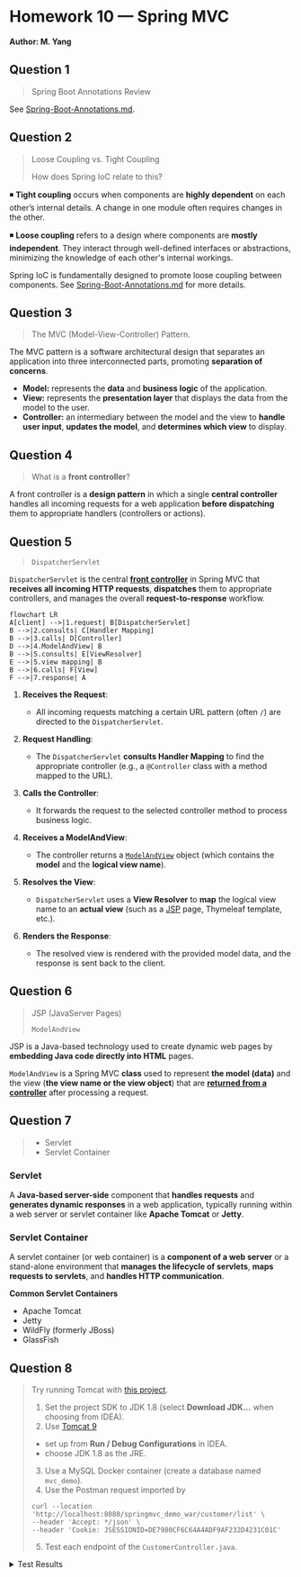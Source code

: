# Homework 10 — Spring MVC
**Author: M. Yang**

## Question 1
> Spring Boot Annotations Review

See [Spring-Boot-Annotations.md](Spring-Boot-Annotations.md).

## Question 2
> Loose Coupling vs. Tight Coupling
> 
> How does Spring IoC relate to this?

◾ **Tight coupling** occurs when components are **highly dependent** on each other’s internal details.
A change in one module often requires changes in the other.

◾ **Loose coupling** refers to a design where components are **mostly independent**.
They interact through well-defined interfaces or abstractions, minimizing the knowledge of each other's internal workings.

Spring IoC is fundamentally designed to promote loose coupling between components.
See [Spring-Boot-Annotations.md]((Spring-Boot-Annotations.md#spring-container)) for more details.


## Question 3
> The MVC (Model-View-Controller) Pattern.

The MVC pattern is a software architectural design that separates an application into three interconnected parts,
promoting **separation of concerns**.
- **Model:** represents the **data** and **business logic** of the application.
- **View:** represents the **presentation layer** that displays the data from the model to the user.
- **Controller:** an intermediary between the model and the view to **handle user input**, **updates the model**, and **determines which view** to display.


## Question 4
> What is a **front controller**?

A front controller is a **design pattern** in which
a single **central controller** handles all incoming requests for a web application **before dispatching** them to appropriate handlers (controllers or actions).


## Question 5
> `DispatcherServlet`

`DispatcherServlet` is the central [**front controller**](#question-4) in Spring MVC that **receives all incoming HTTP requests**,
**dispatches** them to appropriate controllers, and manages the overall **request-to-response** workflow.

```mermaid
flowchart LR
A[client] -->|1.request| B[DispatcherServlet]
B -->|2.consults| C[Handler Mapping]
B -->|3.calls| D[Controller]
D -->|4.ModelAndView| B
B -->|5.consults| E[ViewResolver]
E -->|5.view mapping| B
B -->|6.calls| F[View]
F -->|7.response| A
```

1. **Receives the Request**:
    - All incoming requests matching a certain URL pattern (often `/`) are directed to the `DispatcherServlet`.

2. **Request Handling**:
    - The `DispatcherServlet` **consults Handler Mapping** to find the appropriate controller (e.g., a `@Controller` class with a method mapped to the URL).

3. **Calls the Controller**:
    - It forwards the request to the selected controller method to process business logic.

4. **Receives a ModelAndView**:
    - The controller returns a [`ModelAndView`](#question-6) object (which contains the **model** and the **logical view name**).

5. **Resolves the View**:
    - `DispatcherServlet` uses a **View Resolver** to **map** the logical view name to an **actual view** (such as a [JSP](#question-6) page, Thymeleaf template, etc.).

6. **Renders the Response**:
    - The resolved view is rendered with the provided model data, and the response is sent back to the client.


## Question 6
> JSP (JavaServer Pages)
>
> `ModelAndView`

JSP is a Java-based technology used to create dynamic web pages by **embedding Java code directly into HTML** pages.

`ModelAndView` is a Spring MVC **class** used to represent **the model (data)** and the view (**the view name or the view object**) that are [**returned from a controller**](#question-5) after processing a request.


## Question 7
> - Servlet
> - Servlet Container

### Servlet
A **Java-based server-side** component that **handles requests** and **generates dynamic responses** in a web application,
typically running within a web server or servlet container like **Apache Tomcat** or **Jetty**.

### Servlet Container
A servlet container (or web container) is a **component of a web server** or a stand-alone environment that **manages the lifecycle of servlets**, **maps requests to servlets**, and **handles HTTP communication**.

**Common Servlet Containers**
- Apache Tomcat
- Jetty
- WildFly (formerly JBoss)
- GlassFish


## Question 8
> Try running Tomcat with [this project](https://github.com/CTYue/springmvc5-demo).
> 1. Set the project SDK to JDK 1.8 (select **Download JDK...** when choosing from IDEA).
> 2. Use [Tomcat 9](https://dlcdn.apache.org/tomcat/tomcat-9/v9.0.100/bin/apache-tomcat-9.0.100.zip)
>   - set up from **Run / Debug Configurations** in IDEA.
>   - choose JDK 1.8 as the JRE.
> 3. Use a MySQL Docker container (create a database named `mvc_demo`).
> 4. Use the Postman request imported by
>   ```
>   curl --location 'http://localhost:8080/springmvc_demo_war/customer/list' \
>   --header 'Accept: */json' \
>   --header 'Cookie: JSESSIONID=DE7980CF6C64A4ADF9AF232D4231C01C'
>   ```
> 5. Test each endpoint of the `CustomerController.java`.

<details>
<summary>Test Results</summary>

### ◆ List All Customers
![image](https://github.com/user-attachments/assets/f959b0ed-86a4-4de7-b543-a5ce9c52dcc7)
![image](https://github.com/user-attachments/assets/e6a73903-f62d-4c92-a508-b5a965f8be82)

### ◆ Add a Customer
![image](https://github.com/user-attachments/assets/ce805f39-c965-438e-baaf-338e83f6ec6c)
![image](https://github.com/user-attachments/assets/29ea84da-c6bc-4ff8-b958-4327c6092dad)

### ◆ Update a Customer
![image](https://github.com/user-attachments/assets/0be7f219-395c-476f-a8a5-6a2bc45704cd)
![image](https://github.com/user-attachments/assets/e8e17485-7a78-4637-8cdb-99bd3075ae81)

### ◆ Delete a Customer
![image](https://github.com/user-attachments/assets/a6e1505c-af06-42c3-a12e-4049f04225ec)
![image](https://github.com/user-attachments/assets/2e549a58-0315-4945-83cd-ca2230bbd690)

</details>
